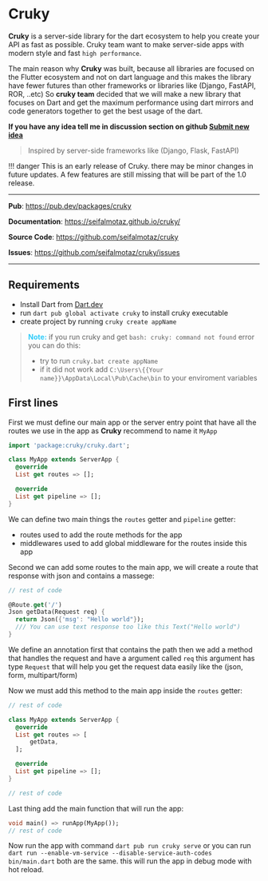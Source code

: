 # __Cruky__

__Cruky__ is a server-side library for the dart ecosystem to help you create your API as fast as possible. Cruky team want to make server-side apps with modern style and fast `high performance`.

The main reason why __Cruky__ was built, because all libraries are focused on the Flutter ecosystem and not on dart language
and this makes the library have fewer futures than other frameworks or libraries like (Django, FastAPI, ROR, ..etc)
So __cruky team__ decided that we will make a new library that focuses on Dart and get the maximum performance using dart mirrors and code generators together to get the best usage of the dart.

__If you have any idea tell me in discussion section on github <a href="https://github.com/seifalmotaz/cruky/discussions/new?category=ideas" target="_blank">Submit new idea</a>__

> Inspired by server-side frameworks like (Django, Flask, FastAPI)

!!! danger
    This is an early release of Cruky. there may be minor changes in future updates. A few features are still missing that will be part of the 1.0 release.

---

**Pub**: <a href="https://pub.dev/packages/cruky" target="_blank">https://pub.dev/packages/cruky</a>

**Documentation**: <a href="https://seifalmotaz.github.io/cruky/" target="_blank">https://seifalmotaz.github.io/cruky/</a>

**Source Code**: <a href="https://github.com/seifalmotaz/cruky" target="_blank">https://github.com/seifalmotaz/cruky</a>

**Issues**: <a href="https://github.com/seifalmotaz/cruky/issues" target="_blank">https://github.com/seifalmotaz/cruky/issues</a>

---


## Requirements

- Install Dart from [Dart.dev](https://dart.dev/)
- run `dart pub global activate cruky` to install cruky executable
- create project by running `cruky create appName`

> <span style="color: #2ECCFA; font-weight: bold">Note:</span> if you run cruky and get `bash: cruky: command not found` error you can do this:
> 
> - try to run `cruky.bat create appName`
> - if it did not work add `C:\Users\{{Your name}}\AppData\Local\Pub\Cache\bin` to your enviroment variables

## First lines

First we must define our main app or the server entry point that have all the routes we use in the app
as __Cruky__ recommend to name it `MyApp`


```dart title="bin/main.dart"
import 'package:cruky/cruky.dart';

class MyApp extends ServerApp {
  @override
  List get routes => [];

  @override
  List get pipeline => [];
}
```

We can define two main things the `routes` getter and `pipeline` getter:

- routes used to add the route methods for the app
- middlewares used to add global middleware for the routes inside this app

Second we can add some routes to the main app, we will create a route that response with json and contains a massege:

```dart title="bin/main.dart"
// rest of code

@Route.get('/')
Json getData(Request req) {
  return Json({'msg': "Hello world"});
  /// You can use text response too like this Text("Hello world")
}
```

We define an annotation first that contains the path then we add a method that handles the request and have a argument called `req` this argument has type `Request` that will help you get the request data easily like the (json, form, multipart/form)

Now we must add this method to the main app inside the `routes` getter:

```dart title="bin/main.dart"
// rest of code

class MyApp extends ServerApp {
  @override
  List get routes => [
      getData,
  ];

  @override
  List get pipeline => [];
}

// rest of code
```

Last thing add the main function that will run the app:

```dart title="bin/main.dart"
void main() => runApp(MyApp());
// rest of code
```

Now run the app with command `dart pub run cruky serve` or you can run `dart run --enable-vm-service --disable-service-auth-codes bin/main.dart` both are the same. this will run the app in debug mode with hot reload.